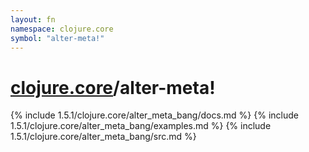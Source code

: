 ```yaml
---
layout: fn
namespace: clojure.core
symbol: "alter-meta!"
---
```


# [clojure.core](../)/alter-meta!

{% include 1.5.1/clojure.core/alter_meta_bang/docs.md %}
{% include 1.5.1/clojure.core/alter_meta_bang/examples.md %}
{% include 1.5.1/clojure.core/alter_meta_bang/src.md %}

